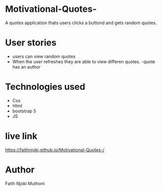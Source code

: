 # Motivational-Quotes-
A quotes application thats users clicks a buttond and gets random quotes.

# User stories
- users can view random quotes 
- When the user refreshes they are able to view differen quotes.
-quote has an author 

# Technologies used 
- Css
- Html
- bootstrap 5
- JS

# live link
https://faithnjoki.github.io/Motivational-Quotes-/

# Author 
Faith Njoki Muthoni
